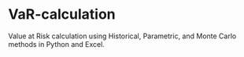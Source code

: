 # VaR-calculation
Value at Risk calculation using Historical, Parametric, and Monte Carlo methods in Python and Excel.
